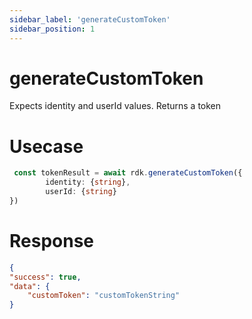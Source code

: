 ```yaml
---
sidebar_label: 'generateCustomToken'
sidebar_position: 1
---
```


# generateCustomToken
Expects identity and userId values. Returns a token

# Usecase

```typescript
 const tokenResult = await rdk.generateCustomToken({
        identity: {string},
        userId: {string}
})
```
# Response
```json
{
"success": true,      
"data": {      
    "customToken": "customTokenString"      
}  

```